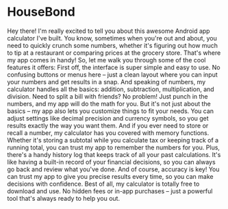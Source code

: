 # HouseBond
 Hey there! I'm really excited to tell you about this awesome Android app calculator I've built. You know, sometimes when you're out and about, you need to quickly crunch some numbers, whether it's figuring out how much to tip at a restaurant or comparing prices at the grocery store. That's where my app comes in handy!  So, let me walk you through some of the cool features it offers:  First off, the interface is super simple and easy to use. No confusing buttons or menus here – just a clean layout where you can input your numbers and get results in a snap.  And speaking of numbers, my calculator handles all the basics: addition, subtraction, multiplication, and division. Need to split a bill with friends? No problem! Just punch in the numbers, and my app will do the math for you.  But it's not just about the basics – my app also lets you customize things to fit your needs. You can adjust settings like decimal precision and currency symbols, so you get results exactly the way you want them.  And if you ever need to store or recall a number, my calculator has you covered with memory functions. Whether it's storing a subtotal while you calculate tax or keeping track of a running total, you can trust my app to remember the numbers for you.  Plus, there's a handy history log that keeps track of all your past calculations. It's like having a built-in record of your financial decisions, so you can always go back and review what you've done.  And of course, accuracy is key! You can trust my app to give you precise results every time, so you can make decisions with confidence.  Best of all, my calculator is totally free to download and use. No hidden fees or in-app purchases – just a powerful tool that's always ready to help you out.
